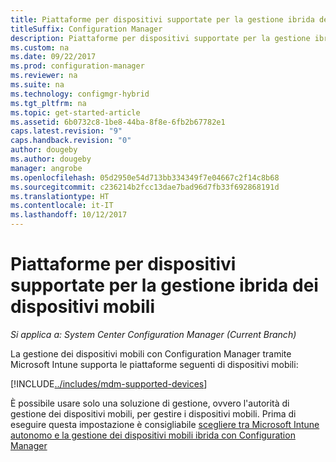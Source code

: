 ```yaml
---
title: Piattaforme per dispositivi supportate per la gestione ibrida dei dispositivi mobili
titleSuffix: Configuration Manager
description: Piattaforme per dispositivi supportate per la gestione ibrida dei dispositivi mobili.
ms.custom: na
ms.date: 09/22/2017
ms.prod: configuration-manager
ms.reviewer: na
ms.suite: na
ms.technology: configmgr-hybrid
ms.tgt_pltfrm: na
ms.topic: get-started-article
ms.assetid: 6b0732c8-1be8-44ba-8f8e-6fb2b67782e1
caps.latest.revision: "9"
caps.handback.revision: "0"
author: dougeby
ms.author: dougeby
manager: angrobe
ms.openlocfilehash: 05d2950e54d713bb334349f7e04667c2f14c8b68
ms.sourcegitcommit: c236214b2fcc13dae7bad96d7fb33f692868191d
ms.translationtype: HT
ms.contentlocale: it-IT
ms.lasthandoff: 10/12/2017
---
```

# <a name="supported-device-platforms-for-hybrid-mdm"></a>Piattaforme per dispositivi supportate per la gestione ibrida dei dispositivi mobili

*Si applica a: System Center Configuration Manager (Current Branch)*

La gestione dei dispositivi mobili con Configuration Manager tramite Microsoft Intune supporta le piattaforme seguenti di dispositivi mobili:

[!INCLUDE[../includes/mdm-supported-devices](../includes/mdm-supported-devices.md)]

È possibile usare solo una soluzione di gestione, ovvero l'autorità di gestione dei dispositivi mobili, per gestire i dispositivi mobili. Prima di eseguire questa impostazione è consigliabile [scegliere tra Microsoft Intune autonomo e la gestione dei dispositivi mobili ibrida con Configuration Manager](../understand/choose-between-standalone-intune-and-hybrid-mobile-device-management.md)
